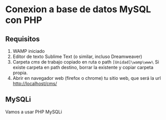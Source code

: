 # Conexion a base de datos MySQL con PHP

## Requisitos

1. WAMP iniciado
1. Editor de texto Sublime Text (o similar, incluso Dreamweaver)
1. Carpeta *cms* de trabajo copiado en ruta o path `[Unidad]\wamp\www\`
   Si existe carpeta en path destino, borrar la existente y copiar
   carpeta propia.
11. Abrir en navegador web (firefox o chrome) tu sitio web, que será
    la url [http://localhost/cms/](http://localhost/cms/)

## MySQLi
Vamos a usar PHP MySQLi
